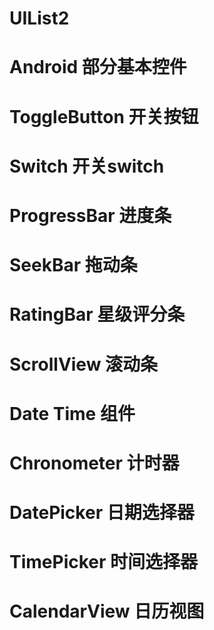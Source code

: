 # UIList2

# Android 部分基本控件
# ToggleButton 开关按钮
# Switch 开关switch
# ProgressBar 进度条
# SeekBar 拖动条
# RatingBar 星级评分条
# ScrollView 滚动条
# Date Time 组件
# Chronometer 计时器
# DatePicker 日期选择器
# TimePicker 时间选择器
# CalendarView 日历视图